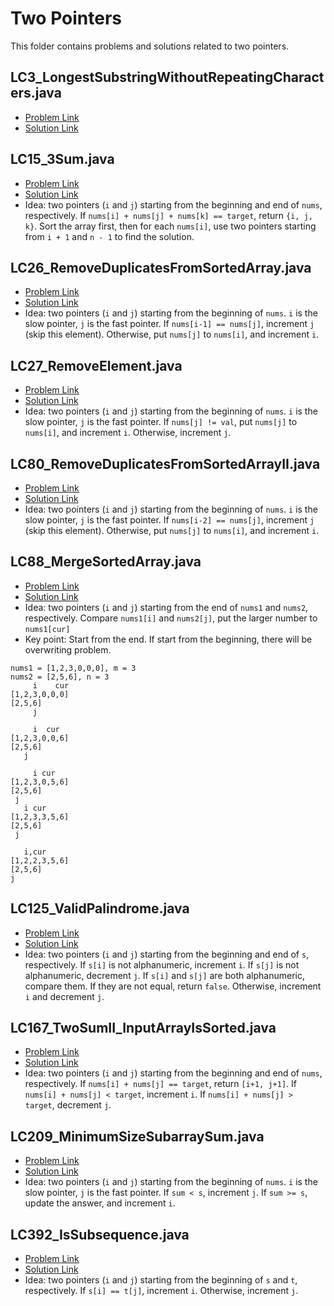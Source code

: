 # Two Pointers
This folder contains problems and solutions related to two pointers.

## LC3_LongestSubstringWithoutRepeatingCharacters.java
* [Problem Link](https://leetcode.com/problems/longest-substring-without-repeating-characters/)
* [Solution Link](../../LC0001_1000/LC0001_0100/LC0003_LongestSubstringWithoutRepeatingCharacters.java)

## LC15_3Sum.java
* [Problem Link](https://leetcode.com/problems/3sum/)
* [Solution Link](../../LC0001_1000/LC0011_0020/LC0015_3Sum.java)
* Idea: two pointers (`i` and `j`) starting from the beginning and end of `nums`, respectively. If `nums[i] + nums[j] + nums[k] == target`, return `{i, j, k}`. Sort the array first, then for each `nums[i]`, use two pointers starting from `i + 1` and `n - 1` to find the solution.

## LC26_RemoveDuplicatesFromSortedArray.java
* [Problem Link](https://leetcode.com/problems/remove-duplicates-from-sorted-array/)
* [Solution Link](../../LC0001_1000/LC0001_0100/LC0026_RemoveDuplicatesFromSortedArray.java)
* Idea: two pointers (`i` and `j`) starting from the beginning of `nums`. `i` is the slow pointer, `j` is the fast pointer. If `nums[i-1] == nums[j]`, increment `j` (skip this element). Otherwise, put `nums[j]` to `nums[i]`, and increment `i`.

## LC27_RemoveElement.java
* [Problem Link](https://leetcode.com/problems/remove-element/)
* [Solution Link](../../LC0001_1000/LC0001_0100/LC0027_RemoveElement.java)
* Idea: two pointers (`i` and `j`) starting from the beginning of `nums`. `i` is the slow pointer, `j` is the fast pointer. If `nums[j] != val`, put `nums[j]` to `nums[i]`, and increment `i`. Otherwise, increment `j`.

## LC80_RemoveDuplicatesFromSortedArrayII.java
* [Problem Link](https://leetcode.com/problems/remove-duplicates-from-sorted-array-ii/)
* [Solution Link](../../LC0001_1000/LC0071_0080/LC0080_RemoveDuplicatesFromSortedArrayII.java)
* Idea: two pointers (`i` and `j`) starting from the beginning of `nums`. `i` is the slow pointer, `j` is the fast pointer. If `nums[i-2] == nums[j]`, increment `j` (skip this element). Otherwise, put `nums[j]` to `nums[i]`, and increment `i`. 

## LC88_MergeSortedArray.java
* [Problem Link](https://leetcode.com/problems/merge-sorted-array/)
* [Solution Link](../../LC0001_1000/LC0001_0100/LC0088_MergeSortedArray.java)
* Idea: two pointers (`i` and `j`) starting from the end of `nums1` and `nums2`, respectively. Compare `nums1[i]` and `nums2[j]`, put the larger number to `nums1[cur]`
* Key point: Start from the end. If start from the beginning, there will be overwriting problem.
```
nums1 = [1,2,3,0,0,0], m = 3
nums2 = [2,5,6], n = 3
     i    cur
[1,2,3,0,0,0]
[2,5,6]
     j

     i  cur
[1,2,3,0,0,6]
[2,5,6]
   j

     i cur
[1,2,3,0,5,6]
[2,5,6]
 j
   i cur
[1,2,3,3,5,6]
[2,5,6]
 j

   i,cur
[1,2,2,3,5,6]
[2,5,6]
j
```
## LC125_ValidPalindrome.java
* [Problem Link](https://leetcode.com/problems/valid-palindrome/)
* [Solution Link](../../LC0001_1000/LC0121_0130/LC0125_ValidPalindrome.java)
* Idea: two pointers (`i` and `j`) starting from the beginning and end of `s`, respectively. If `s[i]` is not alphanumeric, increment `i`. If `s[j]` is not alphanumeric, decrement `j`. If `s[i]` and `s[j]` are both alphanumeric, compare them. If they are not equal, return `false`. Otherwise, increment `i` and decrement `j`.

## LC167_TwoSumII_InputArrayIsSorted.java
* [Problem Link](https://leetcode.com/problems/two-sum-ii-input-array-is-sorted/)
* [Solution Link](../../LC0001_1000/LC0161_0170/LC0167_TwoSumII_InputArrayIsSorted.java)
* Idea: two pointers (`i` and `j`) starting from the beginning and end of `nums`, respectively. If `nums[i] + nums[j] == target`, return `[i+1, j+1]`. If `nums[i] + nums[j] < target`, increment `i`. If `nums[i] + nums[j] > target`, decrement `j`.

## LC209_MinimumSizeSubarraySum.java
* [Problem Link](https://leetcode.com/problems/minimum-size-subarray-sum/)
* [Solution Link](../../LC0001_1000/LC0201_0300/LC0209_MinimumSizeSubarraySum.java)
* Idea: two pointers (`i` and `j`) starting from the beginning of `nums`. `i` is the slow pointer, `j` is the fast pointer. If `sum < s`, increment `j`. If `sum >= s`, update the answer, and increment `i`.

## LC392_IsSubsequence.java
* [Problem Link](https://leetcode.com/problems/is-subsequence/)
* [Solution Link](../../LC0001_1000/LC0391_0400/LC0392_IsSubsequence.java)
* Idea: two pointers (`i` and `j`) starting from the beginning of `s` and `t`, respectively. If `s[i] == t[j]`, increment `i`. Otherwise, increment `j`.